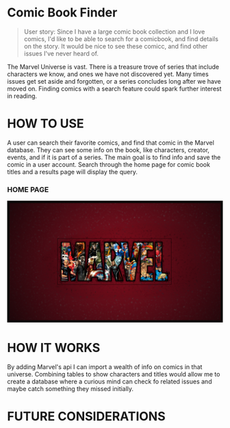 # Comic Book Finder

> User story: Since I have a large comic book collection and I love comics, I'd like to be able to search for a comicbook, and find details on the story. It would be nice to see these comicc, and find other issues I've never heard of.

The Marvel Universe is vast. There is a treasure trove of series that include characters we know, and ones we have not discovered yet. Many times issues get set aside and forgotten, or a series concludes long after we have moved on. Finding comics with a search feature could spark further interest in reading.

# HOW TO USE

A user can search their favorite comics, and find that comic in the Marvel database. They can see some info on the book, like characters, creator, events, and if it is part of a series. The main goal is to find info and save the comic in a user account. Search through the home page for comic book titles and a results page will display the query.

### HOME PAGE

![Marvel](img/marvel_display.png)

# HOW IT WORKS

By adding Marvel's api I can import a wealth of info on comics in that universe. Combining tables to show characters and titles would allow me to create a database where a curious mind can check fo related issues and maybe catch something they missed initially.

# FUTURE CONSIDERATIONS



